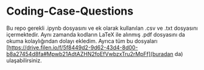 # Coding-Case-Questions
 
 Bu repo gerekli .ipynb dosyasını ve ek olarak kullanılan .csv ve .txt dosyasını içermektedir. Aynı zamanda kodların LaTeX ile alınmış .pdf dosyasını da okuma kolaylığından dolayı ekledim.
 Ayrıca tüm bu dosyaları [https://drive.filen.io/f/5f8449d2-9d62-43d4-8d00-b8a27454d8fa#Mpwb21AdtAZHN2foEfVwbzxTru2rMpFf](buradan da) ulaşabilirsiniz.
